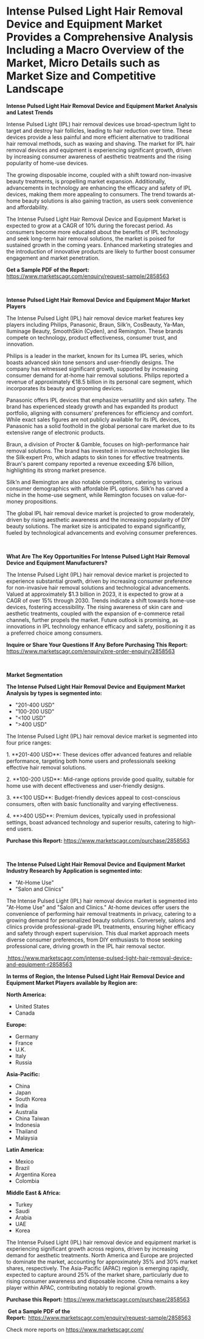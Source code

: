 <p><h1>Intense Pulsed Light Hair Removal Device and Equipment Market Provides a Comprehensive Analysis Including a Macro Overview of the Market, Micro Details such as Market Size and Competitive Landscape</h1></p><p><strong>Intense Pulsed Light Hair Removal Device and Equipment Market Analysis and Latest Trends</strong></p>
<p><p>Intense Pulsed Light (IPL) hair removal devices use broad-spectrum light to target and destroy hair follicles, leading to hair reduction over time. These devices provide a less painful and more efficient alternative to traditional hair removal methods, such as waxing and shaving. The market for IPL hair removal devices and equipment is experiencing significant growth, driven by increasing consumer awareness of aesthetic treatments and the rising popularity of home-use devices.</p><p>The growing disposable income, coupled with a shift toward non-invasive beauty treatments, is propelling market expansion. Additionally, advancements in technology are enhancing the efficacy and safety of IPL devices, making them more appealing to consumers. The trend towards at-home beauty solutions is also gaining traction, as users seek convenience and affordability. </p><p>The Intense Pulsed Light Hair Removal Device and Equipment Market is expected to grow at a CAGR of 10% during the forecast period. As consumers become more educated about the benefits of IPL technology and seek long-term hair removal solutions, the market is poised for sustained growth in the coming years. Enhanced marketing strategies and the introduction of innovative products are likely to further boost consumer engagement and market penetration.</p></p>
<p><strong>Get a Sample PDF of the Report:&nbsp;</strong> <a href="https://www.marketscagr.com/enquiry/request-sample/2858563?utm_campaign=3228&utm_medium=2&utm_source=Github&utm_content=ia&utm_term=12032025&utm_id=intense-pulsed-light-hair-removal-device-and-equipment">https://www.marketscagr.com/enquiry/request-sample/2858563</a></p>
<p>&nbsp;</p>
<p><strong>Intense Pulsed Light Hair Removal Device and Equipment Major Market Players</strong></p>
<p><p>The Intense Pulsed Light (IPL) hair removal device market features key players including Philips, Panasonic, Braun, Silk’n, CosBeauty, Ya-Man, Iluminage Beauty, SmoothSkin (Cyden), and Remington. These brands compete on technology, product effectiveness, consumer trust, and innovation.</p><p>Philips is a leader in the market, known for its Lumea IPL series, which boasts advanced skin tone sensors and user-friendly designs. The company has witnessed significant growth, supported by increasing consumer demand for at-home hair removal solutions. Philips reported a revenue of approximately €18.5 billion in its personal care segment, which incorporates its beauty and grooming devices.</p><p>Panasonic offers IPL devices that emphasize versatility and skin safety. The brand has experienced steady growth and has expanded its product portfolio, aligning with consumers’ preferences for efficiency and comfort. While exact sales figures are not publicly available for its IPL devices, Panasonic has a solid foothold in the global personal care market due to its extensive range of electronic products.</p><p>Braun, a division of Procter & Gamble, focuses on high-performance hair removal solutions. The brand has invested in innovative technologies like the Silk·expert Pro, which adapts to skin tones for effective treatments. Braun's parent company reported a revenue exceeding $76 billion, highlighting its strong market presence.</p><p>Silk’n and Remington are also notable competitors, catering to various consumer demographics with affordable IPL options. Silk’n has carved a niche in the home-use segment, while Remington focuses on value-for-money propositions.</p><p>The global IPL hair removal device market is projected to grow moderately, driven by rising aesthetic awareness and the increasing popularity of DIY beauty solutions. The market size is anticipated to expand significantly, fueled by technological advancements and evolving consumer preferences.</p></p>
<p>&nbsp;</p>
<p><strong>What Are The Key Opportunities For Intense Pulsed Light Hair Removal Device and Equipment Manufacturers?</strong></p>
<p><p>The Intense Pulsed Light (IPL) hair removal device market is projected to experience substantial growth, driven by increasing consumer preference for non-invasive hair removal solutions and technological advancements. Valued at approximately $1.3 billion in 2023, it is expected to grow at a CAGR of over 15% through 2030. Trends indicate a shift towards home-use devices, fostering accessibility. The rising awareness of skin care and aesthetic treatments, coupled with the expansion of e-commerce retail channels, further propels the market. Future outlook is promising, as innovations in IPL technology enhance efficacy and safety, positioning it as a preferred choice among consumers.</p></p>
<p><strong>Inquire or Share Your Questions If Any Before Purchasing This Report:</strong> <a href="https://www.marketscagr.com/enquiry/pre-order-enquiry/2858563?utm_campaign=3228&utm_medium=2&utm_source=Github&utm_content=ia&utm_term=12032025&utm_id=intense-pulsed-light-hair-removal-device-and-equipment">https://www.marketscagr.com/enquiry/pre-order-enquiry/2858563</a></p>
<p>&nbsp;</p>
<p><strong>Market Segmentation</strong></p>
<p><strong>The Intense Pulsed Light Hair Removal Device and Equipment Market Analysis by types is segmented into:</strong></p>
<p><ul><li>"201-400 USD"</li><li>"100-200 USD"</li><li>"<100 USD"</li><li>">400 USD"</li></ul></p>
<p><p>The Intense Pulsed Light (IPL) hair removal device market is segmented into four price ranges: </p><p>1. **201-400 USD**: These devices offer advanced features and reliable performance, targeting both home users and professionals seeking effective hair removal solutions. </p><p>2. **100-200 USD**: Mid-range options provide good quality, suitable for home use with decent effectiveness and user-friendly designs.</p><p>3. **<100 USD**: Budget-friendly devices appeal to cost-conscious consumers, often with basic functionality and varying effectiveness.</p><p>4. **>400 USD**: Premium devices, typically used in professional settings, boast advanced technology and superior results, catering to high-end users.</p></p>
<p><strong>Purchase this Report:&nbsp;</strong><a href="https://www.marketscagr.com/purchase/2858563?utm_campaign=3228&utm_medium=2&utm_source=Github&utm_content=ia&utm_term=12032025&utm_id=intense-pulsed-light-hair-removal-device-and-equipment">https://www.marketscagr.com/purchase/2858563</a></p>
<p>&nbsp;</p>
<p><strong>The Intense Pulsed Light Hair Removal Device and Equipment Market Industry Research by Application is segmented into:</strong></p>
<p><ul><li>"At-Home Use"</li><li>"Salon and Clinics"</li></ul></p>
<p><p>The Intense Pulsed Light (IPL) hair removal device market is segmented into "At-Home Use" and "Salon and Clinics." At-home devices offer users the convenience of performing hair removal treatments in privacy, catering to a growing demand for personalized beauty solutions. Conversely, salons and clinics provide professional-grade IPL treatments, ensuring higher efficacy and safety through expert supervision. This dual market approach meets diverse consumer preferences, from DIY enthusiasts to those seeking professional care, driving growth in the IPL hair removal sector.</p></p>
<p><a href="https://www.marketscagr.com/intense-pulsed-light-hair-removal-device-and-equipment-r2858563?utm_campaign=3228&utm_medium=2&utm_source=Github&utm_content=ia&utm_term=12032025&utm_id=intense-pulsed-light-hair-removal-device-and-equipment">&nbsp;https://www.marketscagr.com/intense-pulsed-light-hair-removal-device-and-equipment-r2858563</a></p>
<p><strong>In terms of Region, the Intense Pulsed Light Hair Removal Device and Equipment Market Players available by Region are:</strong></p>
<p>
    <p> <strong> North America: </strong>
        <ul>
            <li>United States</li>
            <li>Canada</li>
        </ul>
        </p> 
    <p> <strong> Europe: </strong>
        <ul>
            <li>Germany</li>
            <li>France</li>
            <li>U.K.</li>
            <li>Italy</li>
            <li>Russia</li>
        </ul>
        </p> 
    <p> <strong> Asia-Pacific: </strong>
        <ul>
            <li>China</li>
            <li>Japan</li>
            <li>South Korea</li>
            <li>India</li>
            <li>Australia</li>
            <li>China Taiwan</li>
            <li>Indonesia</li>
            <li>Thailand</li>
            <li>Malaysia</li>
        </ul>
        </p> 
    <p> <strong> Latin America: </strong>
        <ul>
            <li>Mexico</li>
            <li>Brazil</li>
            <li>Argentina Korea</li>
            <li>Colombia</li>
        </ul>
        </p> 
    <p> <strong> Middle East & Africa: </strong>
        <ul>
            <li>Turkey</li>
            <li>Saudi</li>
            <li>Arabia</li>
            <li>UAE</li>
            <li>Korea</li>
        </ul>
    </p>
    </p>
<p><p>The Intense Pulsed Light (IPL) hair removal device and equipment market is experiencing significant growth across regions, driven by increasing demand for aesthetic treatments. North America and Europe are projected to dominate the market, accounting for approximately 35% and 30% market shares, respectively. The Asia-Pacific (APAC) region is emerging rapidly, expected to capture around 25% of the market share, particularly due to rising consumer awareness and disposable income. China remains a key player within APAC, contributing notably to regional growth.</p></p>
<p><strong>Purchase this Report: </strong><a href="https://www.marketscagr.com/purchase/2858563?utm_campaign=3228&utm_medium=2&utm_source=Github&utm_content=ia&utm_term=12032025&utm_id=intense-pulsed-light-hair-removal-device-and-equipment">https://www.marketscagr.com/purchase/2858563</a></p>
<p>&nbsp;<strong>Get a Sample PDF of the Report:&nbsp;&nbsp;</strong><a href="https://www.marketscagr.com/enquiry/request-sample/2858563?utm_campaign=3228&utm_medium=2&utm_source=Github&utm_content=ia&utm_term=12032025&utm_id=intense-pulsed-light-hair-removal-device-and-equipment">https://www.marketscagr.com/enquiry/request-sample/2858563</a></p>
<p><strong></strong></p>
<p>Check more reports on <a href="https://www.marketscagr.com/?utm_campaign=3228&utm_medium=2&utm_source=Github&utm_content=ia&utm_term=12032025&utm_id=intense-pulsed-light-hair-removal-device-and-equipment">https://www.marketscagr.com/</a></p>